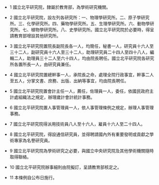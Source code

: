 * 1 國立北平研究院，隸屬於教育部，為學術研究機關。

* 2 國立北平研究院，設左列各研究所：一、物理學研究所。二、原子學研究所。三、化學研究所。四、藥物學研究所。五、生理學研究所。六、動物學研究所。七、植物學研究所。八、史學研究所。國立北平研究院於必要時，得呈請教育部增設其他研究所。

* 3 國立北平研究院置院長副院長各一人，均簡任，秘書一人，研究員十六人至三十二人，副研究員十六人至三十二人，助理研究員二十四人至四十八人，編輯二人，助理員三十二人至六十四人，均由院長聘任。國立北平研究院各研究所各置所長一人，由研究員兼任。

* 4 國立北平研究院置總幹事一人，承院長之命，處理全院行政事宜，幹事二人至五人，分掌文書、庶務、出版、出納等事宜，均由院長聘任。

* 5 國立北平研究院置會計主任一人，薦任，佐理員一人，委任，依國民政府主計處組織法之規定，辦理歲計會計統計事務。

* 6 國立北平研究院置人事管理員一人，依人事管理條例之規定，辦理人事管理事務。

* 7 國立北平研究院得派用技術員八人至十六人，雇員十六人至二十四人。

* 8 國立北平研究院，得設通信研究員，並得聘請國內外有重要發明或貢獻之學術專家為名譽研究員。

* 9 國立北平研究院為學術研究之必要，與國立中央研究院及其他學術機關隨時取得聯絡。

* 10 國立北平研究院辦事細則由院擬訂，呈請教育部核定之。

* 11 本條例自公布日施行。

